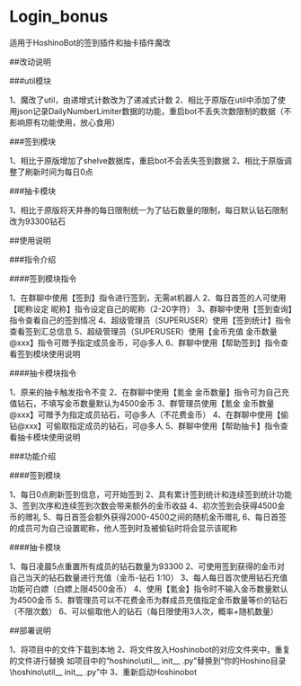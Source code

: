 # Login_bonus

适用于HoshinoBot的签到插件和抽卡插件魔改

##改动说明

###util模块

1、魔改了util，由递增式计数改为了递减式计数
2、相比于原版在util中添加了使用json记录DailyNumberLimiter数据的功能，重启bot不丢失次数限制的数据（不影响原有功能使用，放心食用）

###签到模块

1、相比于原版增加了shelve数据库，重启bot不会丢失签到数据
2、相比于原版调整了刷新时间为每日0点

###抽卡模块

1、相比于原版将天井券的每日限制统一为了钻石数量的限制，每日默认钻石限制改为93300钻石

##使用说明

###指令介绍

####签到模块指令

1、在群聊中使用【签到】指令进行签到，无需at机器人
2、每日首签的人可使用【昵称设定 昵称】指令设定自己的昵称（2-20字符）
3、群聊中使用【签到查询】指令查看自己的签到情况
4、超级管理员（SUPERUSER）使用【签到统计】指令查看签到汇总信息
5、超级管理员（SUPERUSER）使用【金币充值 金币数量@xxx】指令可赠予指定成员金币，可@多人
6、群聊中使用【帮助签到】指令查看签到模块使用说明

####抽卡模块指令

1、原来的抽卡触发指令不变
2、在群聊中使用【氪金 金币数量】指令可为自己充值钻石，不填写金币数量默认为4500金币
3、群管理员使用【氪金 金币数量@xxx】可赠予为指定成员钻石，可@多人（不花费金币）
4、在群聊中使用【偷钻@xxx】可偷取指定成员的钻石，可@多人
5、群聊中使用【帮助抽卡】指令查看抽卡模块使用说明

###功能介绍

####签到模块

1、每日0点刷新签到信息，可开始签到
2、具有累计签到统计和连续签到统计功能
3、签到次序和连续签到次数会带来额外的金币收益
4、初次签到会获得4500金币的赠礼
5、每日首签会额外获得2000-4500之间的随机金币赠礼
6、每日首签的成员可为自己设置昵称，他人签到时及被偷钻时将会显示该昵称

####抽卡模块

1、每日凌晨5点重置所有成员的钻石数量为93300
2、可使用签到获得的金币对自己当天的钻石数量进行充值（金币-钻石 1:10）
3、每人每日首次使用钻石充值功能可白嫖（白嫖上限4500金币）
4、使用【氪金】指令时不输入金币数量默认为4500金币
5、群管理员可以不花费金币为群成员充值指定金币数量等价的钻石（不限次数）
6、可以偷取他人的钻石（每日限使用3人次，概率+随机数量）

##部署说明

1、将项目中的文件下载到本地
2、将文件放入Hoshinobot的对应文件夹中，重复的文件进行替换
如项目中的“hoshino\util\__ init__ .py”替换到“你的Hoshino目录\hoshino\util\__ init__ .py”中
3、重新启动Hoshinobot
